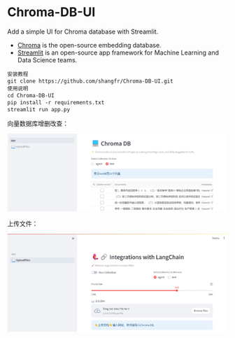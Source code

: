 # Chroma-DB-UI
Add a simple UI for Chroma database with Streamlit.  

- [Chroma](https://www.trychroma.com/) is the open-source embedding database.
- [Streamlit](https://streamlit.io/) is an open-source app framework for Machine Learning and Data Science teams.


```
安装教程
git clone https://github.com/shangfr/Chroma-DB-UI.git
使用说明
cd Chroma-DB-UI
pip install -r requirements.txt
streamlit run app.py
```

向量数据库增删改查：

![fig1](static/fig1.jpg)

上传文件：

![fig2](static/fig2.jpg)


